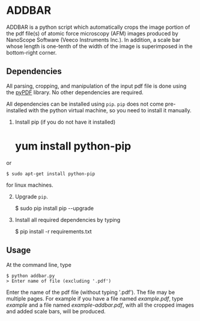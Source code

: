 ADDBAR
======

ADDBAR is a python script which automatically crops the image portion of the pdf
file(s) of atomic force microscopy (AFM) images produced by NanoScope Software
(Veeco Instruments Inc.). In addition, a scale bar whose length is one-tenth of
the width of the image is superimposed in the bottom-right corner.


Dependencies
------------

All parsing, cropping, and manipulation of the input pdf file is done using the
[pyPDF](http://pybrary.net/pyPdf/) library. No other dependencies are required. 

All dependencies can be installed using `pip`. `pip` does not come pre-installed  with the python virtual machine, so you need to install it manually.

1. Install pip (if you do not have it installed)

	# yum install python-pip
	
or 

	$ sudo apt-get install python-pip
	
for linux machines.


2. Upgrade `pip`.

	$ sudo pip install pip --upgrade

	
3. Install all required dependencies by typing
   
   $ pip install -r requirements.txt


Usage
-----

At the command line, type

```
$ python addbar.py
> Enter name of file (excluding '.pdf')
```

Enter the name of the pdf file (without typing '.pdf'). The file may be multiple
pages. For example if you have a file named *example.pdf*, type *example* and a
file named *example-addbar.pdf*, with all the cropped images and added scale
bars, will be produced.
